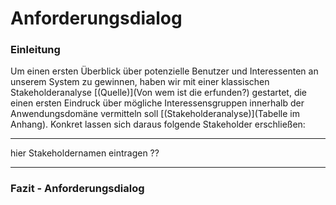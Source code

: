# Anforderungsdialog
### Einleitung
<!-- Vorgehen erklären? - "haben mit nutzern gesprochen, das und das wurde festgestellt, ..."
-->
Um einen ersten Überblick über potenzielle Benutzer und Interessenten an unserem System zu gewinnen, haben wir mit einer klassischen Stakeholderanalyse [(Quelle)](Von wem ist die erfunden?) gestartet, die einen ersten Eindruck über mögliche Interessensgruppen innerhalb der Anwendungsdomäne vermitteln soll [(Stakeholderanalyse)](Tabelle im Anhang).
Konkret lassen sich daraus folgende Stakeholder erschließen:

___
hier Stakeholdernamen eintragen ??
___

### Fazit - Anforderungsdialog





















